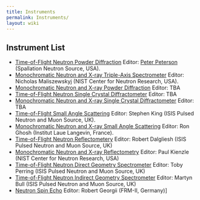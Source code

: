 ```yaml
---
title: Instruments
permalink: Instruments/
layout: wiki
---
```


Instrument List
---------------

-   [Time-of-Flight Neutron Powder
    Diffraction](Time-of-Flight_Neutron_Powder_Diffraction "wikilink")
    Editor: [Peter Peterson](User%3APfpeterson "wikilink") (Spallation
    Neutron Source, USA).
-   [Monochromatic Neutron and X-ray Triple-Axis
    Spectrometer](Monochromatic_Neutron_and_X-ray_Triple-Axis_Spectrometer "wikilink")
    Editor: Nicholas Maliszewskyj (NIST Center for Neutron Research,
    USA).
-   [Monochromatic Neutron and X-ray Powder
    Diffraction](Monochromatic_Neutron_and_X-ray_Powder_Diffraction "wikilink")
    Editor: TBA
-   [Time-of-Flight Neutron Single Crystal
    Diffractometer](Time-of-Flight_Neutron_Single_Crystal_Diffractometer "wikilink")
    Editor: TBA
-   [Monochromatic Neutron and X-ray Single Crystal
    Diffractometer](Monochromatic_Neutron_and_X-ray_Single_Crystal_Diffractometer "wikilink")
    Editor: TBA
-   [Time-of-Flight Small Angle
    Scattering](Time-of-Flight_Small_Angle_Scattering "wikilink")
    Editor: Stephen King (ISIS Pulsed Neutron and Muon Source, UK).
-   [Monochromatic Neutron and X-ray Small Angle
    Scattering](Monochromatic_Neutron_and_X-ray_Small_Angle_Scattering "wikilink")
    Editor: Ron Ghosh (Institut Laue Langevin, France).
-   [Time-of-Flight Neutron
    Reflectometery](Time-of-Flight_Neutron_Reflectometery "wikilink")
    Editor: Robert Dalgliesh (ISIS Pulsed Neutron and Muon Source, UK)
-   [Monochromatic Neutron and X-ray
    Reflectometry](Monochromatic_Neutron_and_X-ray_Reflectometry "wikilink")
    Editor: Paul Kienzle (NIST Center for Neutron Research, USA)
-   [Time-of-Flight Neutron Direct Geometry
    Spectrometer](Time-of-Flight_Neutron_Direct_Geometry_Spectrometer "wikilink")
    Editor: Toby Perring (ISIS Pulsed Neutron and Muon Source, UK)
-   [Time-of-Flight Neutron Indirect Geometry
    Spectrometer](Time-of-Flight_Neutron_Indirect_Geometry_Spectrometer "wikilink")
    Editor: Martyn Bull (ISIS Pulsed Neutron and Muon Source, UK)
-   [Neutron Spin Echo](Neutron_Spin_Echo "wikilink") Editor: Robert
    Georgii (FRM-II, Germany)\]

<div id="wikitikitavi" style="overflow:auto; height: 1px; ">
`   [`[`1`](http://WTHP1.coolhost.biz)` [WTHPD1]]`  
`   `[`WTHPD2`](http://WTHP2.coolhost.biz)  
`   `[` ``WTHPD3`](http://WTHP3.coolhost.biz "wikilink")  
`   `[`|`` ``WTHPD4`](http://WTHP4.coolhost.biz)  
`   [WTHPD5 | `[`http://WTHP5.coolhost.biz`](http://WTHP5.coolhost.biz)`]`  
`   `[`http://WTHP6.coolhost.biz`` ``WTHPD6`](http://WTHP6.coolhost.biz_WTHPD6 "wikilink")  
`   `

</div>

